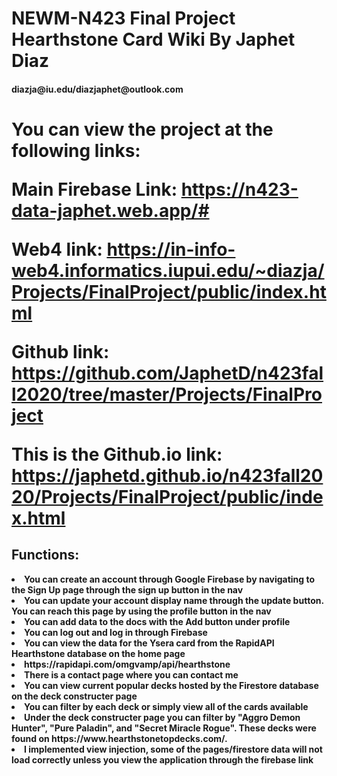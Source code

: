 <h1>NEWM-N423 Final Project <b>Hearthstone Card Wiki<b> By Japhet Diaz 
</h1>

<h4>diazja@iu.edu/diazjaphet@outlook.com

<h1>You can view the project at the following links: 

Main Firebase Link: https://n423-data-japhet.web.app/#

Web4 link: https://in-info-web4.informatics.iupui.edu/~diazja/Projects/FinalProject/public/index.html

Github link: https://github.com/JaphetD/n423fall2020/tree/master/Projects/FinalProject

This is the Github.io link: https://japhetd.github.io/n423fall2020/Projects/FinalProject/public/index.html





<h2>Functions:</h2>
<li>You can create an account through Google Firebase by navigating to the Sign Up page through the sign up button in the nav 
<li>You can update your account display name through the update button. You can reach this page by using the profile button in the nav
<li>You can add data to the docs with the Add button under profile 
<li>You can log out and log in through Firebase 
<li>You can view the data for the Ysera card from the RapidAPI Hearthstone database on the home page
<li>https://rapidapi.com/omgvamp/api/hearthstone
<li>There is a contact page where you can contact me 
<li>You can view current popular decks hosted by the Firestore database on the deck constructer page 
<li> You can filter by each deck or simply view all of the cards available
<li> Under the deck constructer page you can filter by "Aggro Demon Hunter", "Pure Paladin", and "Secret Miracle Rogue". These decks were found on https://www.hearthstonetopdecks.com/.
<li>I implemented view injection, some of the pages/firestore data  will not load correctly unless you view the application through the firebase link
